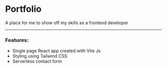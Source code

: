 # Portfolio

A place for me to show off my skills as a frontend developer

---

### Features:

-   Single page React app created with Vite Js
-   Styling using Tailwind CSS
-   Serverless contact form
